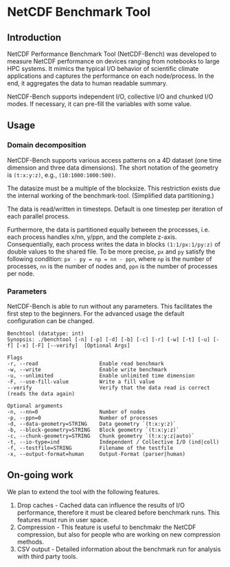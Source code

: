 # NetCDF Benchmark Tool

## Introduction
NetCDF Performance Benchmark Tool (NetCDF-Bench) was developed to measure NetCDF performance on devices ranging from notebooks to large HPC systems. It mimics the typical I/O behavior of scientific climate applications and captures the performance on each node/process. In the end, it aggregates the data to human readable summary. 

NetCDF-Bench supports independent I/O, collective I/O and chunked I/O modes. If necessary, it can pre-fill the variables with some value. 

## Usage
### Domain decomposition
NetCDF-Bench supports various access patterns on a 4D dataset (one time dimension and three data dimensions). The short notation of the geometry is `(t:x:y:z)`, e.g., `(10:1000:1000:500)`.

The datasize must be a multiple of the blocksize. This restriction exists due the internal working of the benchmark-tool. (Simplified data partitioning.)

The data is read/written in timesteps. Default is one timestep per iteration of each parallel process.

Furthermore, the data is partitioned equally between the processes, i.e. each process handles x/nn, y/ppn, and the complete z-axis. Consequentially, each process writes the data in blocks `(1:1/px:1/py:z)` of double values to the shared file. To be more precise, `px` and `py` satisfy the following condition: `px · py = np = nn · ppn`, where `np` is the number of processes, `nn` is the number of nodes and, `ppn` is the number of processes per node.

### Parameters
NetCDF-Bench is able to run without any parameters. This facilitates the first step to the beginners. For the advanced usage the default configuration can be changed.

```
Benchtool (datatype: int) 
Synopsis: ./benchtool [-n] [-p] [-d] [-b] [-c] [-r] [-w] [-t] [-u] [-f] [-x] [-F] [--verify]  [Optional Args]

Flags
-r, --read                    Enable read benchmark
-w, --write                   Enable write benchmark
-u, --unlimited               Enable unlimited time dimension
-F, --use-fill-value          Write a fill value
--verify                      Verify that the data read is correct (reads the data again)

Optional arguments
-n, --nn=0                    Number of nodes
-p, --ppn=0                   Number of processes
-d, --data-geometry=STRING    Data geometry `(t:x:y:z)`
-b, --block-geometry=STRING   Block geometry `(t:x:y:z)`
-c, --chunk-geometry=STRING   Chunk geometry `(t:x:y:z|auto)`
-t, --io-type=ind             Independent / Collective I/O (ind|coll)
-f, --testfile=STRING         Filename of the testfile
-x, --output-format=human     Output-Format (parser|human)
```

## On-going work
We plan to extend the tool with the following features. 
1. Drop caches - Cached data can influence the results of I/O performance, therefore it must be cleared before benchmark runs. This features must run in user space.
2. Compression - This feature is useful to benchmakr the NetCDF compression, but also for people who are working on new compression methods.
3. CSV output - Detailed information about the benchmark run for analysis with third party tools.
